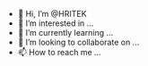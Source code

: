 - 👋 Hi, I’m @HRITEK
- 👀 I’m interested in ...
- 🌱 I’m currently learning ...
- 💞️ I’m looking to collaborate on ...
- 📫 How to reach me ...

<!---
HRITEK/HRITEK is a ✨ special ✨ repository because its `README.md` (this file) appears on your GitHub profile.
You can click the Preview link to take a look at your changes.
--->
